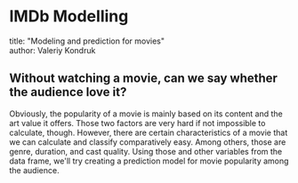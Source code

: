 # IMDb Modelling

title: "Modeling and prediction for movies"  
author: Valeriy Kondruk

## Without watching a movie, can we say whether the audience love it?

Obviously, the popularity of a movie is mainly based on its content and the art value it offers. Those two factors are very hard if not impossible to calculate, though. However, there are certain characteristics of a movie that we can calculate and classify comparatively easy. Among others, those are genre, duration, and cast quality. Using those and other variables from the data frame, we'll try creating a prediction model for movie popularity among the audience.

